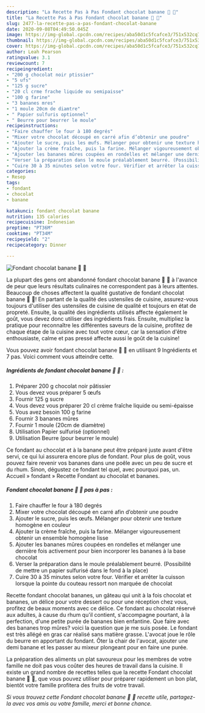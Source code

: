 ```yaml
---
description: "La Recette Pas à Pas Fondant chocolat banane 🍫 🍌"
title: "La Recette Pas à Pas Fondant chocolat banane 🍫 🍌"
slug: 2477-la-recette-pas-a-pas-fondant-chocolat-banane
date: 2020-09-08T04:49:50.045Z
image: https://img-global.cpcdn.com/recipes/aba50d1c5fcafce3/751x532cq70/fondant-chocolat-banane-🍫-🍌-photo-principale-de-la-recette.jpg
thumbnail: https://img-global.cpcdn.com/recipes/aba50d1c5fcafce3/751x532cq70/fondant-chocolat-banane-🍫-🍌-photo-principale-de-la-recette.jpg
cover: https://img-global.cpcdn.com/recipes/aba50d1c5fcafce3/751x532cq70/fondant-chocolat-banane-🍫-🍌-photo-principale-de-la-recette.jpg
author: Leah Pearson
ratingvalue: 3.1
reviewcount: 7
recipeingredient:
- "200 g chocolat noir ptissier"
- "5 ufs"
- "125 g sucre"
- "20 cl crme frache liquide ou semipaisse"
- "100 g farine"
- "3 bananes mres"
- "1 moule 20cm de diamtre"
- " Papier sulfuris optionnel"
- " Beurre pour beurrer le moule"
recipeinstructions:
- "Faire chauffer le four à 180 degrés"
- "Mixer votre chocolat découpé en carré afin d’obtenir une poudre"
- "Ajouter le sucre, puis les œufs. Mélanger pour obtenir une texture homogène en couleur"
- "Ajouter la crème fraîche, puis la farine. Mélanger vigoureusement obtenir un ensemble homogène lisse"
- "Ajouter les bananes mûres coupées en rondelles et mélanger une dernière fois activement pour bien incorporer les bananes à la base chocolat"
- "Verser la préparation dans le moule préalablement beurré. (Possibilité de mettre un papier sulfurisé dans le fond à la place)"
- "Cuire 30 à 35 minutes selon votre four. Vérifier et arrêter la cuisson lorsque la pointe du couteau ressort non marquée de chocolat"
categories:
- Resep
tags:
- fondant
- chocolat
- banane

katakunci: fondant chocolat banane 
nutrition: 135 calories
recipecuisine: Indonesian
preptime: "PT36M"
cooktime: "PT34M"
recipeyield: "2"
recipecategory: Dinner

---
```



![Fondant chocolat banane 🍫 🍌](https://img-global.cpcdn.com/recipes/aba50d1c5fcafce3/751x532cq70/fondant-chocolat-banane-🍫-🍌-photo-principale-de-la-recette.jpg)

La plupart des gens ont abandonné fondant chocolat banane 🍫 🍌 à l'avance de peur que leurs résultats culinaires ne correspondent pas à leurs attentes. Beaucoup de choses affectent la qualité gustative de fondant chocolat banane 🍫 🍌! En partant de la qualité des ustensiles de cuisine, assurez-vous toujours d'utiliser des ustensiles de cuisine de qualité et toujours en état de propreté. Ensuite, la qualité des ingrédients utilisés affecte également le goût, vous devez donc utiliser des ingrédients frais. Ensuite, multipliez la pratique pour reconnaître les différentes saveurs de la cuisine, profitez de chaque étape de la cuisine avec tout votre cœur, car la sensation d'être enthousiaste, calme et pas pressé affecte aussi le goût de la cuisine!

<!--inarticleads1-->

Vous pouvez avoir fondant chocolat banane 🍫 🍌 en utilisant 9 Ingrédients et 7 pas. Voici comment vous atteindre cette.

##### Ingrédients de fondant chocolat banane 🍫 🍌 :

1. Préparer 200 g chocolat noir pâtissier
1. Vous devez vous préparer 5 œufs
1. Fournir 125 g sucre
1. Vous devez vous préparer 20 cl crème fraîche liquide ou semi-épaisse
1. Vous avez besoin 100 g farine
1. Fournir 3 bananes mûres
1. Fournir 1 moule (20cm de diamètre)
1. Utilisation  Papier sulfurisé (optionnel)
1. Utilisation  Beurre (pour beurrer le moule)


Ce fondant au chocolat et à la banane peut être préparé juste avant d&#39;être servi, ce qui lui assurera encore plus de fondant. Pour plus de goût, vous pouvez faire revenir vos bananes dans une poêle avec un peu de sucre et du rhum. Sinon, dégustez ce fondant tel quel, avec pourquoi pas, un. Accueil » fondant » Recette Fondant au chocolat et bananes. 

<!--inarticleads2-->

##### Fondant chocolat banane 🍫 🍌 pas à pas :

1. Faire chauffer le four à 180 degrés
1. Mixer votre chocolat découpé en carré afin d’obtenir une poudre
1. Ajouter le sucre, puis les œufs. Mélanger pour obtenir une texture homogène en couleur
1. Ajouter la crème fraîche, puis la farine. Mélanger vigoureusement obtenir un ensemble homogène lisse
1. Ajouter les bananes mûres coupées en rondelles et mélanger une dernière fois activement pour bien incorporer les bananes à la base chocolat
1. Verser la préparation dans le moule préalablement beurré. (Possibilité de mettre un papier sulfurisé dans le fond à la place)
1. Cuire 30 à 35 minutes selon votre four. Vérifier et arrêter la cuisson lorsque la pointe du couteau ressort non marquée de chocolat


Recette fondant chocolat bananes, un gâteau qui unit à la fois chocolat et bananes, un délice pour votre dessert ou pour une réception chez vous, profitez de beaux moments avec ce délice. Ce fondant au chocolat réservé aux adultes, à cause du rhum qu&#39;il contient, s&#39;accompagne pourtant, à la perfection, d&#39;une petite purée de bananes bien enfantine. Que faire avec des bananes trop mûres? voici la question que je me suis posée. Le fondant est très allégé en gras car réalisé sans matière grasse. L&#39;avocat joue le rôle du beurre en apportant du fondant. Ôter la chair de l&#39;avocat, ajouter une demi banane et les passer au mixeur plongeant pour en faire une purée. 

<!--inarticleads1-->

<p>
La préparation des aliments un plat savoureux pour les membres de votre famille ne doit pas vous coûter des heures de travail dans la cuisine. Il existe un grand nombre de recettes telles que la recette Fondant chocolat banane 🍫 🍌, que vous pouvez utiliser pour préparer rapidement un bon plat, bientôt votre famille profitera des fruits de votre travail.
</p>

<p>
<i>Si vous trouvez cette Fondant chocolat banane 🍫 🍌 recette utile, partagez-la avec vos amis ou votre famille, merci et bonne chance.</i>
</p>
